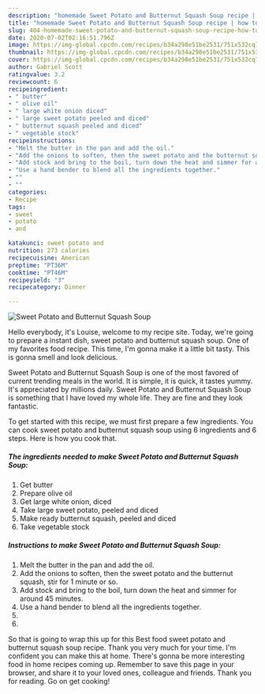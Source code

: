 ```yaml
---
description: "homemade Sweet Potato and Butternut Squash Soup recipe | how to make the best Sweet Potato and Butternut Squash Soup"
title: "homemade Sweet Potato and Butternut Squash Soup recipe | how to make the best Sweet Potato and Butternut Squash Soup"
slug: 404-homemade-sweet-potato-and-butternut-squash-soup-recipe-how-to-make-the-best-sweet-potato-and-butternut-squash-soup
date: 2020-07-02T02:16:51.796Z
image: https://img-global.cpcdn.com/recipes/b34a298e51be2531/751x532cq70/sweet-potato-and-butternut-squash-soup-recipe-main-photo.jpg
thumbnail: https://img-global.cpcdn.com/recipes/b34a298e51be2531/751x532cq70/sweet-potato-and-butternut-squash-soup-recipe-main-photo.jpg
cover: https://img-global.cpcdn.com/recipes/b34a298e51be2531/751x532cq70/sweet-potato-and-butternut-squash-soup-recipe-main-photo.jpg
author: Gabriel Scott
ratingvalue: 3.2
reviewcount: 6
recipeingredient:
- " butter"
- " olive oil"
- " large white onion diced"
- " large sweet potato peeled and diced"
- " butternut squash peeled and diced"
- " vegetable stock"
recipeinstructions:
- "Melt the butter in the pan and add the oil."
- "Add the onions to soften, then the sweet potato and the butternut squash, stir for 1 minute or so."
- "Add stock and bring to the boil, turn down the heat and simmer for around 45 minutes."
- "Use a hand bender to blend all the ingredients together."
- ""
- ""
categories:
- Recipe
tags:
- sweet
- potato
- and

katakunci: sweet potato and 
nutrition: 273 calories
recipecuisine: American
preptime: "PT36M"
cooktime: "PT46M"
recipeyield: "3"
recipecategory: Dinner

---
```



![Sweet Potato and Butternut Squash Soup](https://img-global.cpcdn.com/recipes/b34a298e51be2531/751x532cq70/sweet-potato-and-butternut-squash-soup-recipe-main-photo.jpg)

Hello everybody, it's Louise, welcome to my recipe site. Today, we're going to prepare a instant dish, sweet potato and butternut squash soup. One of my favorites food recipe. This time, I'm gonna make it a little bit tasty. This is gonna smell and look delicious.

Sweet Potato and Butternut Squash Soup is one of the most favored of current trending meals in the world. It is simple, it is quick, it tastes yummy. It's appreciated by millions daily. Sweet Potato and Butternut Squash Soup is something that I have loved my whole life. They are fine and they look fantastic.




To get started with this recipe, we must first prepare a few ingredients. You can cook sweet potato and butternut squash soup using 6 ingredients and 6 steps. Here is how you cook that.

<!--inarticleads1-->

##### The ingredients needed to make Sweet Potato and Butternut Squash Soup:

1. Get  butter
1. Prepare  olive oil
1. Get  large white onion, diced
1. Take  large sweet potato, peeled and diced
1. Make ready  butternut squash, peeled and diced
1. Take  vegetable stock




<!--inarticleads2-->

##### Instructions to make Sweet Potato and Butternut Squash Soup:

1. Melt the butter in the pan and add the oil.
1. Add the onions to soften, then the sweet potato and the butternut squash, stir for 1 minute or so.
1. Add stock and bring to the boil, turn down the heat and simmer for around 45 minutes.
1. Use a hand bender to blend all the ingredients together.
1. 
1. 




So that is going to wrap this up for this Best food sweet potato and butternut squash soup recipe. Thank you very much for your time. I'm confident you can make this at home. There's gonna be more interesting food in home recipes coming up. Remember to save this page in your browser, and share it to your loved ones, colleague and friends. Thank you for reading. Go on get cooking!
